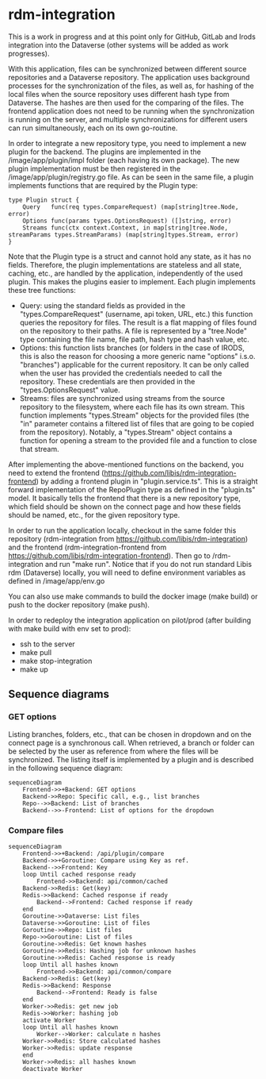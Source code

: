 # rdm-integration
This is a work in progress and at this point only for GitHub, GitLab and Irods integration into the Dataverse (other systems will be added as work progresses).

With this application, files can be synchronized between different source repositories and a Dataverse repository. The application uses background processes for the synchronization of the files, as well as, for hashing of the local files when the source repository uses different hash type from Dataverse. The hashes are then used for the comparing of the files. The frontend application does not need to be running when the synchronization is running on the server, and multiple synchronizations for different users can run simultaneously, each on its own go-routine.

In order to integrate a new repository type, you need to implement a new plugin for the backend. The plugins are implemented in the /image/app/plugin/impl folder (each having its own package). The new plugin implementation must be then registered in the /image/app/plugin/registry.go file. As can be seen in the same file, a plugin implements functions that are required by the Plugin type:
```
type Plugin struct {
	Query   func(req types.CompareRequest) (map[string]tree.Node, error)
	Options func(params types.OptionsRequest) ([]string, error)
	Streams func(ctx context.Context, in map[string]tree.Node, streamParams types.StreamParams) (map[string]types.Stream, error)
}
```

Note that the Plugin type is a struct and cannot hold any state, as it has no fields. Therefore, the plugin implementations are stateless and all state, caching, etc., are handled by the application, independently of the used plugin. This makes the plugins easier to implement. Each plugin implements these tree functions:
- Query: using the standard fields as provided in the "types.CompareRequest" (username, api token, URL, etc.) this function queries the repository for files. The result is a flat mapping of files found on the repository to their paths. A file is represented by a "tree.Node" type containing the file name, file path, hash type and hash value, etc.
- Options: this function lists branches (or folders in the case of IRODS, this is also the reason for choosing a more generic name "options" i.s.o. "branches") applicable for the current repository. It can be only called when the user has provided the credentials needed to call the repository. These credentials are then provided in the "types.OptionsRequest" value.
- Streams: files are synchronized using streams from the source repository to the filesystem, where each file has its own stream. This function implements "types.Stream" objects for the provided files (the "in" parameter contains a filtered list of files that are going to be copied from the repository). Notably, a "types.Stream" object contains a function for opening a stream to the provided file and a function to close that stream.

After implementing the above-mentioned functions on the backend, you need to extend the frontend (https://github.com/libis/rdm-integration-frontend) by adding a frontend plugin in "plugin.service.ts". This is a straight forward implementation of the RepoPlugin type as defined in the "plugin.ts" model. It basically tells the frontend that there is a new repository type, which field should be shown on the connect page and how these fields should be named, etc., for the given repository type.

In order to run the application locally, checkout in the same folder this repository (rdm-integration from https://github.com/libis/rdm-integration) and the frontend (rdm-integration-frontend from https://github.com/libis/rdm-integration-frontend). Then go to /rdm-integration and run "make run". Notice that if you do not run standard Libis rdm (Dataverse) locally, you will need to define environment variables as defined in /image/app/env.go

You can also use make commands to build the docker image (make build) or push to the docker repository (make push).

In order to redeploy the integration application on pilot/prod (after building with make build with env set to prod):
- ssh to the server
- make pull
- make stop-integration
- make up

## Sequence diagrams

### GET options
Listing branches, folders, etc., that can be chosen in dropdown and on the connect page is a synchronous call. When retrieved, a branch or folder can be selected by the user as reference from where the files will be synchronized. The listing itself is implemented by a plugin and is described in the following sequence diagram:

```mermaid
sequenceDiagram
    Frontend->>+Backend: GET options
    Backend->>Repo: Specific call, e.g., list branches
    Repo-->>Backend: List of branches
    Backend-->>-Frontend: List of options for the dropdown
```

### Compare files

```mermaid
sequenceDiagram
    Frontend->>+Backend: /api/plugin/compare
    Backend->>+Goroutine: Compare using Key as ref.
    Backend-->>Frontend: Key
    loop Until cached response ready
    	Frontend->>Backend: api/common/cached
	Backend->>Redis: Get(key)
	Redis->>Backend: Cached response if ready
        Backend-->Frontend: Cached response if ready
    end
    Goroutine->>Dataverse: List files
    Dataverse->>Goroutine: List of files
    Goroutine->>Repo: List files
    Repo->>Goroutine: List of files
    Goroutine->>Redis: Get known hashes
    Goroutine->>Redis: Hashing job for unknown hashes
    Goroutine->>Redis: Cached response is ready
    loop Until all hashes known
    	Frontend->>Backend: api/common/compare
	Backend->>Redis: Get(key)
	Redis->>Backend: Response
        Backend-->Frontend: Ready is false
    end
    Worker->>Redis: get new job
    Redis->>Worker: hashing job
    activate Worker
    loop Until all hashes known
    	Worker-->Worker: calculate n hashes
	Worker->>Redis: Store calculated hashes
	Worker->>Redis: update response
    end
    Worker->>Redis: all hashes known
    deactivate Worker
```
